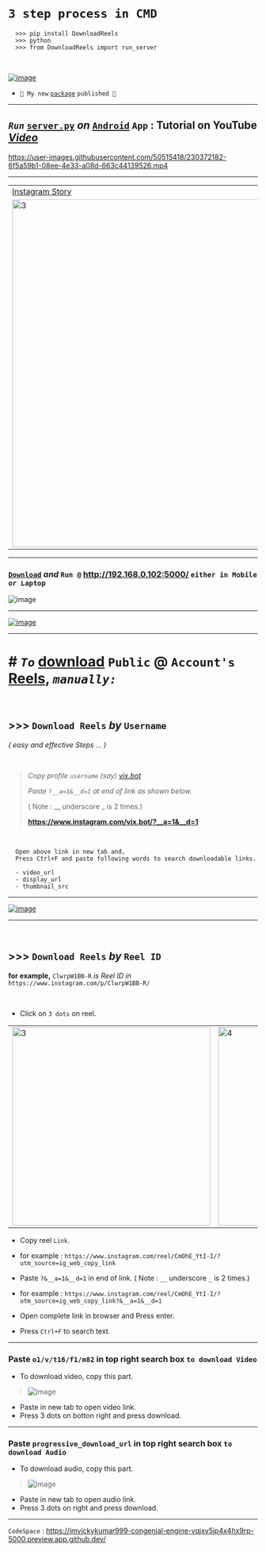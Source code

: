 # `3 step process in CMD`

      >>> pip install DownloadReels
      >>> python
      >>> from DownloadReels import run_server

<br>

[![image](https://user-images.githubusercontent.com/50515418/230557758-8c26a077-4fd9-4706-97b6-3974282c0e10.png)](https://pypi.org/project/DownloadReels/)

- `🎊 My new` [`package`](https://pypi.org/project/DownloadReels/) `published 🎉`

---------------------

## *`Run`* [**`server.py`**](https://github.com/imvickykumar999/Download-Reels/blob/ca4dd21a8e49f34110a788589b7cf6518763fb13/Android%20Executable/server.py#L13) *on* [`Android`](https://play.google.com/store/apps/details?id=ru.iiec.pydroid3) `App` : **Tutorial on YouTube** [*Video*](https://youtu.be/cuJqNN1k3QY)

https://user-images.githubusercontent.com/50515418/230372182-6f5a59b1-08ee-4e33-a08d-663c44139526.mp4

-------------------

<table>
<tr>

<td>
<a href="https://www.instagram.com/stories/highlights/17970182708194681/">
Instagram Story
</a>
</td>

<td>
<a href="https://youtu.be/cuJqNN1k3QY">
YouTube Video
</a>
</td>

</tr>
<tr>
<td><img src="https://user-images.githubusercontent.com/50515418/228512796-e0a82ea4-9049-4418-a59b-69cddd25d012.png" alt="3" height = 700px></td>
<td><img src="https://user-images.githubusercontent.com/50515418/228513195-128cdf2e-19ff-4e41-b871-859570a686e2.png" alt="4" height = 700px></td>
</tr>

</table>

<hr>

### [`Download`](https://github.com/imvickykumar999/Download-Reels/tree/main/Reels%20Downloader%20in%20Flask) *and* `Run @` http://192.168.0.102:5000/ `either in Mobile or Laptop`

![image](https://user-images.githubusercontent.com/50515418/226118884-bf274f04-4e98-4599-ac54-2f25cf1e02cc.png)

<hr>

[![image](https://user-images.githubusercontent.com/50515418/226117492-c0696393-80bb-4e59-bbe4-3ddadc64d073.png)](https://www.instagram.com/vix.bot/)

-----------------

# # *`To`* [download](https://scontent.cdninstagram.com/o1/v/t16/f1/m82/C54567487C200E0D06C79C5DA03A559A_video_dashinit.mp4?efg=eyJxZV9ncm91cHMiOiJbXCJpZ193ZWJfZGVsaXZlcnlfdnRzX290ZlwiXSIsInZlbmNvZGVfdGFnIjoidnRzX3ZvZF91cmxnZW4uNDgwLmNsaXBzLmJhc2VsaW5lIn0&_nc_ht=instagram.fdel5-2.fna.fbcdn.net&_nc_cat=106&vs=192854153373476_3058706972&_nc_vs=HBksFQIYT2lnX3hwdl9yZWVsc19wZXJtYW5lbnRfcHJvZC9DNTQ1Njc0ODdDMjAwRTBEMDZDNzlDNURBMDNBNTU5QV92aWRlb19kYXNoaW5pdC5tcDQVAALIAQAVABgkR0NWRkJoT01adk1xNWNvQUFQVGszQ1VNSC0xNWJwUjFBQUFGFQICyAEAKAAYABsAFQAAJtSAt%2FGMkuQ%2FFQIoAkMzLBdAYqiDEm6XjRgSZGFzaF9iYXNlbGluZV8yX3YxEQB1%2FgcA&_nc_rid=d8c8924743&ccb=9-4&oh=00_AfD-gNBzhSBRCrIFsSbKmThN1dzDo0ZV_alerSyCmlqDDA&oe=640A279B&_nc_sid=74f7ba) `Public` **@** `Account's` [Reels](https://www.instagram.com/reel/CpiBBfCvGEW/?utm_source=ig_web_copy_link), *`manually:`*

<br>

## >>> `Download Reels` *by* `Username` 
*( easy and effective Steps ... )*

<br>

> *Copy profile `username` (say) [vix.bot](https://www.instagram.com/vix.bot/)*
> 
> *Paste `?__a=1&__d=1` at end of link as shown below.*
> 
> ( Note : __ underscore _ is 2 times.)
> 
> **https://www.instagram.com/vix.bot/?__a=1&__d=1**
      
<br>

      Open above link in new tab and,
      Press Ctrl+F and paste following words to search downloadable links.
      
      - video_url
      - display_url
      - thumbnail_src

-----------

[![image](https://user-images.githubusercontent.com/50515418/226088929-a5a4afb4-8689-421d-a9e6-760baca666d5.png)](https://scontent.cdninstagram.com/o1/v/t16/f1/m82/81414935133415C2F05B31BFDA6857AA_video_dashinit.mp4?efg=eyJxZV9ncm91cHMiOiJbXCJpZ193ZWJfZGVsaXZlcnlfdnRzX290ZlwiXSIsInZlbmNvZGVfdGFnIjoidnRzX3ZvZF91cmxnZW4uNzIwLmNsaXBzLmJhc2VsaW5lIn0&_nc_ht=instagram.fdel5-1.fna.fbcdn.net&_nc_cat=106&vs=485511670340803_3190309599&_nc_vs=HBksFQIYT2lnX3hwdl9yZWVsc19wZXJtYW5lbnRfcHJvZC84MTQxNDkzNTEzMzQxNUMyRjA1QjMxQkZEQTY4NTdBQV92aWRlb19kYXNoaW5pdC5tcDQVAALIAQAVABgkR0lmQi1CS1BXQUtvRkJnREFNQndJdUowLWJRc2JxX0VBQUFGFQICyAEAKAAYABsAFQAAJoKBqMf7%2Bes%2FFQIoAkMzLBdAVn3S8an75xgSZGFzaF9iYXNlbGluZV8xX3YxEQB1%2FgcA&_nc_rid=3da7ae75f4&ccb=9-4&oh=00_AfCwcys8yd_X8z_PzJD9LxOnL8DhS2O5pVyFIazevZwORQ&oe=6417221E&_nc_sid=035b3a)

<hr> <br>

## >>> `Download Reels` *by* `Reel ID`

**for example,** `ClwrpW1BB-R` *is Reel ID in* `https://www.instagram.com/p/ClwrpW1BB-R/`

<br>

- Click on `3 dots` on reel.

<table>
   <tr>
      <td><img src="https://user-images.githubusercontent.com/50515418/218237891-2159d910-6a8e-4abe-991e-0ad1c00e1efb.png" alt="3" width = 400px></td>
      <td><img src="https://user-images.githubusercontent.com/50515418/218239639-5dc9242c-e4ea-48bd-8b05-f50113e9ad96.png" alt="4" width = 400px></td>
  </tr>
</table>

- Copy reel `Link`.
- for example : `https://www.instagram.com/reel/CmOhE_YtI-I/?utm_source=ig_web_copy_link`

- Paste `?&__a=1&__d=1` in end of link. ( Note : `__` underscore `_` is 2 times.)
- for example : `https://www.instagram.com/reel/CmOhE_YtI-I/?utm_source=ig_web_copy_link?&__a=1&__d=1`

- Open complete link in browser and Press enter.
- Press `Ctrl+F` to search text.

---------------------------

### Paste `o1/v/t16/f1/m82` in top right search box `to download Video`

- To download video, copy this part.

> ![image](https://user-images.githubusercontent.com/50515418/218238477-c90a658d-c3b4-4e90-8025-b39381f4e6b9.png)

- Paste in new tab to open video link.
- Press 3 dots on botton right and press download.

------------------------

### Paste `progressive_download_url` in top right search box `to download Audio`

- To download audio, copy this part.

> ![image](https://user-images.githubusercontent.com/50515418/218238598-4b501eb8-5242-496f-bd3d-c208a7d8f86a.png)

- Paste in new tab to open audio link.
- Press 3 dots on right and press download.

------------------

`CodeSpace` : https://imvickykumar999-congenial-engine-vqjxv5jp4x4hx9rp-5000.preview.app.github.dev/

<!-- 
------------------------------------

# # To download `Public @ Account's` [Reels](https://www.instagram.com/p/CmOhE_YtI-I/), via Python Code :

      import re

      reel_id = input('Enter reel link :')
      reel_id = list(reel_id.split('/'))

      if len(reel_id[4]) == 11:
          reel_id = reel_id[4]
      elif len(reel_id[5]) == 11:
          reel_id = reel_id[5]
      else:
          reel_id = 'CoT1MflIGJg' # default value if error.

      link = f'https://www.instagram.com/reel/{reel_id}/'
      dev_link = link + '?__a=1&__d=dis'
      print('\nClick below link ...')
      print(dev_link)

      dev_json = input('''

      1. Click above link
      2. Copy site content
      3. Paste below.

      ''')

      def reel_audio():
          a = re.search(r'\b(progressive_download_url)\b', dev_json)
          start_index = a.start()
          start_index = start_index + 3 + len('progressive_download_url')
          dev_json[start_index:]

          b = re.search(r'\b(",")\b', dev_json[start_index + 1:])
          end_index = b.start() + 1
          end_index += start_index

          audio_link = dev_json[start_index : end_index]
          print('Audio Link : ', audio_link)

      def reel_video():
          a = re.search(r'\b(o1/v/t16/f1/m82)\b', dev_json)
          check_index = a.start()
          start_index = check_index - 40

          b = re.search(r'\b(&_nc_sid=)\b', dev_json[check_index+1:])
          end_index = b.start()
          end_index += check_index

          video_link = dev_json[start_index : end_index +1]
          print('Video Link : ', video_link)

      reel_audio()
      print()
      reel_video()
 -->
